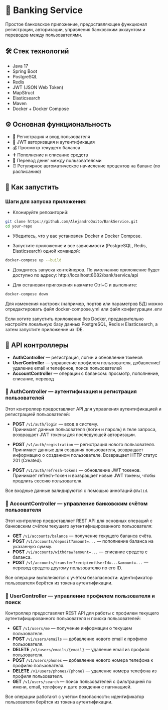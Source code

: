 # 🏦 Banking Service

Простое банковское приложение, предоставляющее функционал регистрации, авторизации, управления банковским аккаунтом и переводов между пользователями.

## 🛠️ Стек технологий
- Java 17
- Spring Boot
- PostgreSQL
- Redis
- JWT (JSON Web Token)
- MapStruct
- Elasticsearch
- Maven
- Docker + Docker Compose

## ⚙️ Основная функциональность
- 📝 Регистрация и вход пользователя
- 🔐 JWT авторизация и аутентификация
- 💰 Просмотр текущего баланса
- ➕ Пополнение и списание средств
- 🔄 Перевод денег между пользователями
- ⏰ Регулярное автоматическое начисление процентов на баланс (по расписанию)

## 🚀 Как запустить

### Шаги для запуска приложения:

- Клонируйте репозиторий:

```bash
git clone https://github.com/AlejandroQuito/BankService.git
cd your-repo
```

- Убедитесь, что у вас установлен Docker и Docker Compose.

- Запустите приложение и все зависимости (PostgreSQL, Redis, Elasticsearch) одной командой:

```bash
docker-compose up --build
```

- Дождитесь запуска контейнеров. По умолчанию приложение будет доступно по адресу:
http://localhost:8082/bank/service/api

- Для остановки приложения нажмите Ctrl+C и выполните:
```bash
docker-compose down
```

Для изменения настроек (например, портов или параметров БД) можно отредактировать файл docker-compose.yml или файл конфигурации .env

Если хотите запустить приложение без Docker, предварительно настройте локальную базу данных PostgreSQL, Redis и Elasticsearch, а затем запустите приложение из IDE.


## 📱 API контроллеры
- **AuthController** — регистрация, логин и обновление токенов
- **UserController** — управление профилем пользователя, добавление/удаление email и телефонов, поиск пользователей
- **AccountController** — операции с балансом: просмотр, пополнение, списание, перевод


### 🔐 AuthController — аутентификация и регистрация пользователей

Этот контроллер предоставляет API для управления аутентификацией и регистрацией пользователей:

-  **POST** `/v1/auth/login` — вход в систему.  
  Принимает данные пользователя (логин и пароль) в теле запроса, возвращает JWT токены для последующей авторизации.

-  **POST** `/v1/auth/registration` — регистрация нового пользователя.  
  Принимает данные для создания пользователя, возвращает информацию о созданном пользователе. Возвращает HTTP статус 201 (Created).

-  **POST** `/v1/auth/refresh-tokens` — обновление JWT токенов.  
  Принимает refresh-токен и возвращает новые JWT токены, чтобы продлить сессию пользователя.

Все входные данные валидируются с помощью аннотаций `@Valid`.



### 🏦 AccountController — управление банковским счётом пользователя

Этот контроллер предоставляет REST API для основных операций с банковским счётом текущего аутентифицированного пользователя:

-  **GET** `/v1/accounts/balance` — получение текущего баланса счёта.
-  **POST** `/v1/accounts/deposit?amount=...` — пополнение баланса на указанную сумму.
-  **POST** `/v1/accounts/withdraw?amount=...` — списание средств с баланса.
-  **POST** `/v1/accounts/transfer?recipientUserId=...&amount=...` — перевод средств другому пользователю по его ID.

Все операции выполняются с учётом безопасности: идентификатор пользователя берётся из токена аутентификации.

### 👤 UserController — управление профилем пользователя и поиск

Контроллер предоставляет REST API для работы с профилем текущего аутентифицированного пользователя и поиска пользователей:

-  **GET** `/v1/users/me` — получение информации о текущем пользователе.
-  **POST** `/v1/users/emails` — добавление нового email к профилю пользователя.
-  **DELETE** `/v1/users/emails/{email}` — удаление email из профиля пользователя.
-  **POST** `/v1/users/phones` — добавление нового номера телефона к профилю пользователя.
-  **DELETE** `/v1/users/phones/{phone}` — удаление номера телефона из профиля пользователя.
-  **GET** `/v1/users/search` — поиск пользователей с фильтрацией по имени, email, телефону и дате рождения с пагинацией.

Все операции работают с учётом безопасности: идентификатор пользователя берётся из токена аутентификации.

